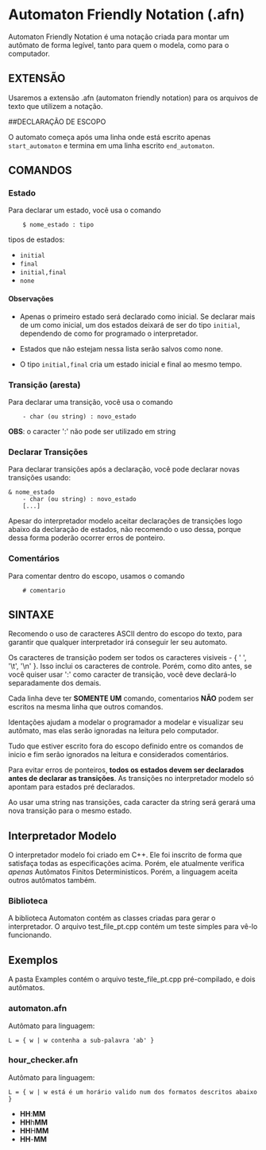 # Automaton Friendly Notation (.afn)

Automaton Friendly Notation é uma notação criada para montar um autômato de forma legível,
tanto para quem o modela, como para o computador.

## EXTENSÃO

Usaremos a extensão .afn (automaton friendly notation) para os arquivos de texto que utilizem a notação.

##DECLARAÇÃO DE ESCOPO

O automato começa após uma linha onde está escrito apenas `start_automaton`
e termina em uma linha escrito `end_automaton`.


## COMANDOS

### Estado

Para declarar um estado, você usa o comando

```
    $ nome_estado : tipo
```

tipos de estados:

- `initial`
- `final`
- `initial,final`
- `none`

#### Observações

- Apenas o primeiro estado será declarado como inicial. Se declarar mais de um como
inicial, um dos estados deixará de ser do tipo `initial`, dependendo de como for programado o interpretador. 

- Estados que não estejam
nessa lista serão salvos como none.

- O tipo `initial,final` cria um estado inicial e final ao mesmo tempo.

### Transição (aresta)

Para declarar uma transição, você usa o comando

```
    - char (ou string) : novo_estado
```

**OBS**: o caracter ':' não pode ser utilizado em string

### Declarar Transições

Para declarar transições após a declaração, você pode declarar novas transições usando:

```
& nome_estado
    - char (ou string) : novo_estado
    [...]
```

Apesar do interpretador modelo aceitar declarações de transições logo abaixo da declaração de estados,
não recomendo o uso dessa, porque dessa forma poderão ocorrer erros de ponteiro.

### Comentários

Para comentar dentro do escopo, usamos o comando

```
    # comentario
```

## SINTAXE

Recomendo o uso de caracteres ASCII dentro do escopo do texto, para garantir que qualquer
interpretador irá conseguir ler seu automato.

Os caracteres de transição podem ser todos os caracteres visiveis - { ' ', '\t', '\n' }.
Isso inclui os caracteres de controle. Porém, como dito antes, se você quiser usar ':' como
caracter de transição, você deve declará-lo separadamente dos demais.

Cada linha deve ter **SOMENTE UM** comando, comentarios **NÃO** podem ser escritos
na mesma linha que outros comandos.

Identações ajudam a modelar o programador a modelar e visualizar seu autômato,
mas elas serão ignoradas na leitura pelo computador.

Tudo que estiver escrito fora do escopo definido entre os comandos de inicio e fim
serão ignorados na leitura e considerados comentários.

Para evitar erros de ponteiros,
**todos os estados devem ser declarados antes de declarar as transições**.
As transições no interpretador modelo só apontam para estados pré declarados.

Ao usar uma string nas transições, cada caracter da string será gerará uma nova transição
para o mesmo estado.

## Interpretador Modelo

O interpretador modelo foi criado em C++. Ele foi inscrito de forma que satisfaça todas
as especificações acima. Porém, ele atualmente verifica *apenas*
Autômatos Finitos Deterministicos. Porém, a linguagem aceita outros autômatos também.

### Biblioteca
A biblioteca Automaton contém as classes criadas para gerar o interpretador.
O arquivo test_file_pt.cpp contém um teste simples para vê-lo funcionando.

## Exemplos

A pasta Examples contém o arquivo teste_file_pt.cpp pré-compilado, e dois
autômatos.

### automaton.afn

Autômato para linguagem:

```
L = { w | w contenha a sub-palavra 'ab' }
```

### hour_checker.afn

Autômato para linguagem:

```
L = { w | w está é um horário valido num dos formatos descritos abaixo }
```

- **HH**:**MM**
- **HH**h**MM**
- **HH**H**MM**
- **HH**-**MM**

